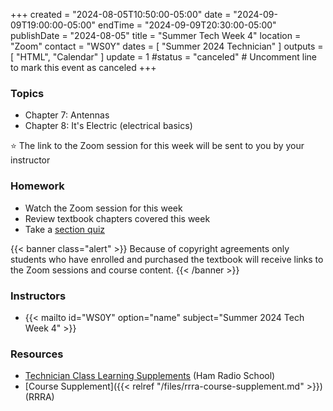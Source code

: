 +++
created = "2024-08-05T10:50:00-05:00"
date = "2024-09-09T19:00:00-05:00"
endTime = "2024-09-09T20:30:00-05:00"
publishDate = "2024-08-05"
title = "Summer Tech Week 4"
location = "Zoom"
contact = "WS0Y"
dates = [ "Summer 2024 Technician" ]
outputs = [ "HTML", "Calendar" ]
update = 1
#status = "canceled"	# Uncomment line to mark this event as canceled	
+++
### Topics

* Chapter 7: Antennas
* Chapter 8: It's Electric (electrical basics)

:star: The link to the Zoom session for this week will be sent to you by your
instructor

### Homework

* Watch the Zoom session for this week
* Review textbook chapters covered this week
* Take a [section quiz](https://www.hamradioschool.com/tech-quizzes)

{{< banner class="alert" >}}
Because of copyright agreements only students who have enrolled and
purchased the textbook will receive links to the Zoom sessions and course content.
{{< /banner >}}

### Instructors

* {{< mailto id="WS0Y" option="name" subject="Summer 2024 Tech Week 4" >}}

### Resources

* [Technician Class Learning Supplements](https://www.hamradioschool.com/technician-learning) (Ham Radio School)
* [Course Supplement]({{< relref "/files/rrra-course-supplement.md" >}}) (RRRA)
